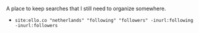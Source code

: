 A place to keep searches that I still need to organize somewhere. 



- `site:ello.co "netherlands" "following" "followers" -inurl:following -inurl:followers`
